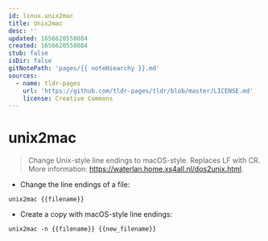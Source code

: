 ```yaml
---
id: linux.unix2mac
title: Unix2mac
desc: ''
updated: 1656620558084
created: 1656620558084
stub: false
isDir: false
gitNotePath: 'pages/{{ noteHiearchy }}.md'
sources:
  - name: tldr-pages
    url: 'https://github.com/tldr-pages/tldr/blob/master/LICENSE.md'
    license: Creative Commons
---
```

# unix2mac

> Change Unix-style line endings to macOS-style.
> Replaces LF with CR.
> More information: <https://waterlan.home.xs4all.nl/dos2unix.html>.

- Change the line endings of a file:

`unix2mac {{filename}}`

- Create a copy with macOS-style line endings:

`unix2mac -n {{filename}} {{new_filename}}`

